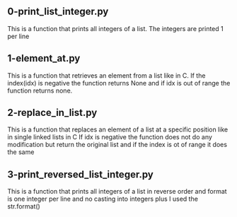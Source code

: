 ## 0-print_list_integer.py
This is a function that prints all integers of a list.
The integers are printed 1 per line

## 1-element_at.py
This is a function that retrieves an element from a list like in C.
If the index(idx) is negative the function returns None and if idx is out of range the function returns none. 

## 2-replace_in_list.py
This is a function that replaces an element of a list at a specific position like in single linked lists in C
If idx is negative the function does not do any modification but return the original list and if the index is ot of range it does the same 

## 3-print_reversed_list_integer.py
This is a function that prints all integers of a list in reverse order and format is one integer per line and no casting into integers plus I used the str.format()
